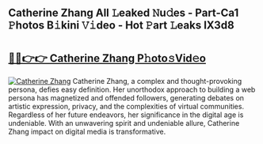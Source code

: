 ## Catherine Zhang All 𝙻eaked 𝙽u𝚍es - Part-Ca1 𝙿hotos B𝚒kini 𝚅𝚒deo - Hot 𝙿art 𝙻eaks IX3d8

# <h2><a href="http://ld7h2xl.urlbe.top/?page=Catherine+Zhang">🔗🔗👉👉 Catherine Zhang P𝚑oto𝚜Vid𝚎o</a></h2>

[![Catherine Zhang](https://i.imgur.com/eBuTRDB.gif)](http://ld7h2xl.urlbe.top/?page=Catherine+Zhang)
Catherine Zhang, a complex and thought-provoking persona, defies easy definition. Her unorthodox approach to building a web persona has magnetized and offended followers, generating debates on artistic expression, privacy, and the complexities of virtual communities. Regardless of her future endeavors, her significance in the digital age is undeniable. With an unwavering spirit and undeniable allure, Catherine Zhang impact on digital media is transformative.
